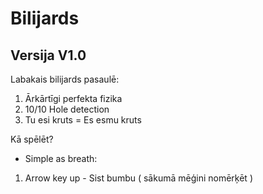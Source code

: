 # Bilijards
Versija V1.0
---

Labakais bilijards pasaulē:
 1. Ārkārtīgi perfekta fizika
 2. 10/10 Hole detection
 3. Tu esi kruts = Es esmu kruts
 
Kā spēlēt?
 - Simple as breath: 
  1. Arrow key up - Sist bumbu ( sākumā mēģini nomērķēt )
  
